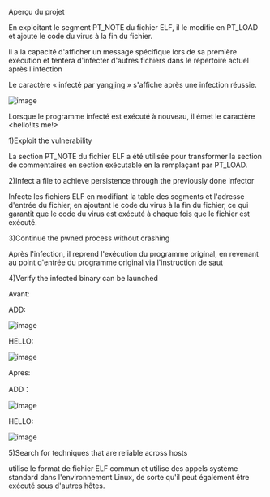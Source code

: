 Aperçu du projet

En exploitant le segment PT_NOTE du fichier ELF, il le modifie en PT_LOAD et ajoute le code du virus à la fin du fichier. 

Il a la capacité d'afficher un message spécifique lors de sa première exécution et tentera d'infecter d'autres fichiers dans le répertoire actuel après l'infection

Le caractère « infecté par yangjing » s'affiche après une infection réussie.

![image](https://github.com/user-attachments/assets/9143eb4a-a63e-4e9a-bb83-e9a5c2d58b89)

Lorsque le programme infecté est exécuté à nouveau, il émet le caractère <hello!its me!>

1)Exploit the vulnerability

La section PT_NOTE du fichier ELF a été utilisée pour transformer la section de commentaires en section exécutable en la remplaçant par PT_LOAD.

2)Infect a file to achieve persistence through the previously done infector

Infecte les fichiers ELF en modifiant la table des segments et l'adresse d'entrée du fichier, en ajoutant le code du virus à la fin du fichier, ce qui garantit que le code du virus est exécuté à chaque fois que le fichier est exécuté.

3)Continue the pwned process without crashing

Après l'infection, il reprend l'exécution du programme original, en revenant au point d'entrée du programme original via l'instruction de saut

4)Verify the infected binary can be launched

Avant:

ADD:

![image](https://github.com/user-attachments/assets/365771f2-fc4f-44ff-8074-c5d77335ec53)

HELLO:

![image](https://github.com/user-attachments/assets/e510488a-3162-40a0-aa08-308b74dfcc17)

Apres:

ADD：

![image](https://github.com/user-attachments/assets/7105f582-3afb-498a-93ca-0dd37e8e712c)

HELLO:

![image](https://github.com/user-attachments/assets/40fff442-713e-40cd-a230-d7883483285d)

5)Search for techniques that are reliable across hosts

utilise le format de fichier ELF commun et utilise des appels système standard dans l'environnement Linux, de sorte qu'il peut également être exécuté sous d'autres hôtes.






